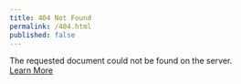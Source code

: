 ```yaml
---
title: 404 Not Found
permalink: /404.html
published: false
---
```

The requested document could not be found on the server. <br>
[Learn More](https://developer.mozilla.org/docs/glossary/404/)
